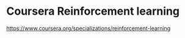 

# Coursera Reinforcement learning


https://www.coursera.org/specializations/reinforcement-learning


